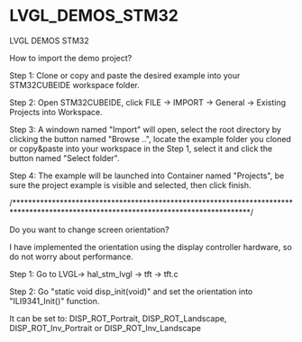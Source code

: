 # LVGL_DEMOS_STM32
 LVGL DEMOS STM32


How to import the demo project?

Step 1: Clone or copy and paste the desired example into your STM32CUBEIDE workspace folder.

Step 2: Open STM32CUBEIDE, click FILE -> IMPORT -> General -> Existing Projects into Workspace.

Step 3: A windown named "Import" will open, select the root directory by clicking the button named 
        "Browse ..", locate the example folder you cloned or copy&paste into your workspace in the Step 1, 
        select it and click the button named "Select folder".
        
Step 4: The example will be launched into Container named "Projects", be sure the project example is 
        visible and selected, then click finish. 

/************************************************************************************************************************************/


Do you want to change screen orientation?

I have implemented the orientation using the display controller hardware, so do not worry about performance.

Step 1: Go to LVGL-> hal_stm_lvgl -> tft -> tft.c

Step 2: Go "static void disp_init(void)" and set the orientation into "ILI9341_Init()" function.

It can be set to: DISP_ROT_Portrait, DISP_ROT_Landscape, DISP_ROT_Inv_Portrait or DISP_ROT_Inv_Landscape
